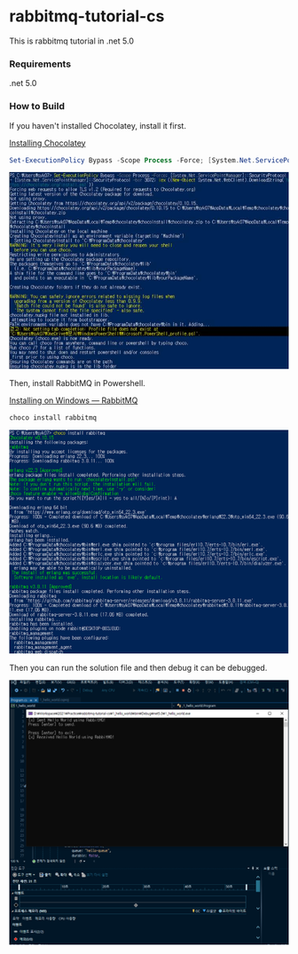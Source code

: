 # rabbitmq-tutorial-cs
This is rabbitmq tutorial in .net 5.0



### Requirements

.net 5.0



### How to Build

If you haven't installed Chocolatey, install it first.

[Installing Chocolatey](https://chocolatey.org/install)

```powershell
Set-ExecutionPolicy Bypass -Scope Process -Force; [System.Net.ServicePointManager]::SecurityProtocol = [System.Net.ServicePointManager]::SecurityProtocol -bor 3072; iex ((New-Object System.Net.WebClient).DownloadString('https://chocolatey.org/install.ps1'))
```

![img](images\clip_image001.jpg)

Then, install RabbitMQ in Powershell.

[Installing on Windows — RabbitMQ](https://www.rabbitmq.com/install-windows.html)

```powershell
choco install rabbitmq
```

![image-20210320171640059](images\clip_image002.jpg)



Then you can run the solution file and then debug it can be debugged.

![image-20210320171945881](images\clip_image003.jpg)